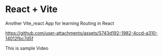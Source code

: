 # React + Vite

Another Vite_react App for learning Routing in React


https://github.com/user-attachments/assets/5743d192-1982-4ccd-a310-14012fbc7d5f

This is sample Video